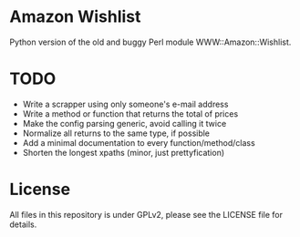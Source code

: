 Amazon Wishlist
===============

Python version of the old and buggy Perl module WWW::Amazon::Wishlist.

TODO
====

* Write a scrapper using only someone's e-mail address
* Write a method or function that returns the total of prices
* Make the config parsing generic, avoid calling it twice
* Normalize all returns to the same type, if possible
* Add a minimal documentation to every function/method/class
* Shorten the longest xpaths (minor, just prettyfication)

License
=======

All files in this repository is under GPLv2, please see the LICENSE file for details.
